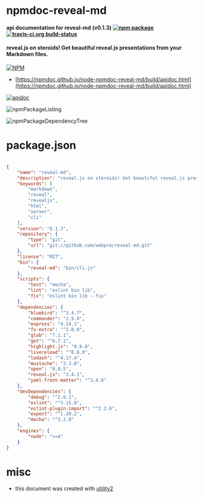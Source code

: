 # npmdoc-reveal-md

#### api documentation for  reveal-md (v0.1.3)  [![npm package](https://img.shields.io/npm/v/npmdoc-reveal-md.svg?style=flat-square)](https://www.npmjs.org/package/npmdoc-reveal-md) [![travis-ci.org build-status](https://api.travis-ci.org/npmdoc/node-npmdoc-reveal-md.svg)](https://travis-ci.org/npmdoc/node-npmdoc-reveal-md)

#### reveal.js on steroids! Get beautiful reveal.js presentations from your Markdown files.

[![NPM](https://nodei.co/npm/reveal-md.png?downloads=true&downloadRank=true&stars=true)](https://www.npmjs.com/package/reveal-md)

- [https://npmdoc.github.io/node-npmdoc-reveal-md/build/apidoc.html](https://npmdoc.github.io/node-npmdoc-reveal-md/build/apidoc.html)

[![apidoc](https://npmdoc.github.io/node-npmdoc-reveal-md/build/screenCapture.buildCi.browser.%252Ftmp%252Fbuild%252Fapidoc.html.png)](https://npmdoc.github.io/node-npmdoc-reveal-md/build/apidoc.html)

![npmPackageListing](https://npmdoc.github.io/node-npmdoc-reveal-md/build/screenCapture.npmPackageListing.svg)

![npmPackageDependencyTree](https://npmdoc.github.io/node-npmdoc-reveal-md/build/screenCapture.npmPackageDependencyTree.svg)



# package.json

```json

{
    "name": "reveal-md",
    "description": "reveal.js on steroids! Get beautiful reveal.js presentations from your Markdown files.",
    "keywords": [
        "markdown",
        "reveal",
        "revealjs",
        "html",
        "server",
        "cli"
    ],
    "version": "0.1.3",
    "repository": {
        "type": "git",
        "url": "git://github.com/webpro/reveal-md.git"
    },
    "license": "MIT",
    "bin": {
        "reveal-md": "bin/cli.js"
    },
    "scripts": {
        "test": "mocha",
        "lint": "eslint bin lib",
        "fix": "eslint bin lib --fix"
    },
    "dependencies": {
        "bluebird": "^3.4.7",
        "commander": "2.9.0",
        "express": "4.14.1",
        "fs-extra": "^2.0.0",
        "glob": "7.1.1",
        "got": "^6.7.1",
        "highlight.js": "9.9.0",
        "livereload": "^0.6.0",
        "lodash": "^4.17.4",
        "mustache": "2.3.0",
        "open": "0.0.5",
        "reveal.js": "3.4.1",
        "yaml-front-matter": "^3.4.0"
    },
    "devDependencies": {
        "debug": "^2.6.1",
        "eslint": "^3.15.0",
        "eslint-plugin-import": "^2.2.0",
        "expect": "^1.20.2",
        "mocha": "^3.2.0"
    },
    "engines": {
        "node": ">=4"
    }
}
```



# misc
- this document was created with [utility2](https://github.com/kaizhu256/node-utility2)

